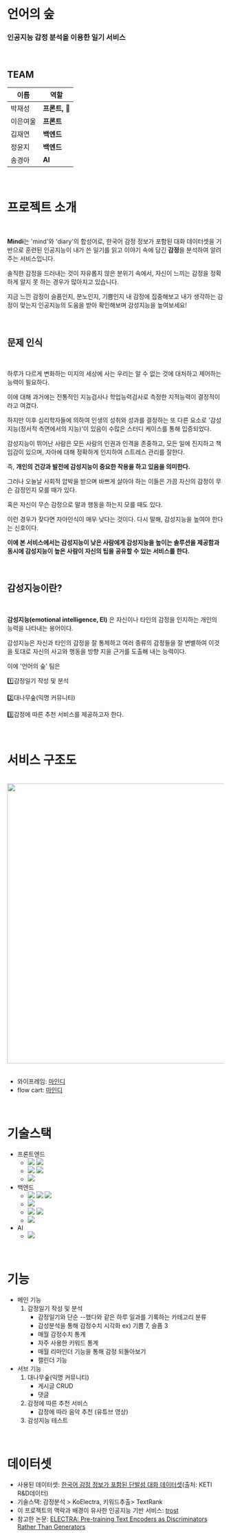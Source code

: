 # 언어의 숲

### 인공지능 감정 분석을 이용한 일기 서비스

<br>

## TEAM

| 이름 | 역할 |
| -----| ----|
| 박재성| **프론트, 👑** |
| 이은여울| **프론트** |
| 김재연 |  **백엔드** |
| 정윤지 | **백엔드** | 
| 송경아 | **AI**|

<br>

# 프로젝트 소개

<br>

**Mindi**는 'mind'와 'diary'의 합성어로, 
한국어 감정 정보가 포함된 대화 데이터셋을 기반으로 훈련된 인공지능이
내가 쓴 일기를 읽고 이야기 속에 담긴 **감정**을 분석하여 알려주는 서비스입니다.

솔직한 감정을 드러내는 것이 자유롭지 않은 분위기 속에서, 
자신이 느끼는 감정을 정확하게 알지 못 하는 경우가 많아지고 있습니다. 

지금 느낀 감정이 슬픔인지, 분노인지, 기쁨인지 내 감정에 집중해보고 
내가 생각하는 감정이 맞는지 인공지능의 도움을 받아 확인해보며 감성지능을 높여보세요!

<br>

## 문제 인식

<br>

하루가 다르게 변화하는 미지의 세상에 사는 우리는 알 수 없는 것에 대처하고 제어하는 능력이 필요하다. 

이에 대해 과거에는 전통적인 지능검사나 학업능력검사로 측정한 지적능력이 결정적이라고 여겼다.

하지만 이후 심리학자들에 의하여 인생의 성취와 성과를 결정하는 또 다른 요소로
'감성지능(정서적 측면에서의 지능)'이 있음이 수많은 스터디 케이스를 통해 입증되었다.

감성지능이 뛰어난 사람은 모든 사람의 인권과 인격을 존중하고, 모든 일에 진지하고 책임감이 있으며,
자아에 대해 정확하게 인지하여 스트레스 관리를 잘한다.

즉, **개인의 건강과 발전에 감성지능이 중요한 작용을 하고 있음을 의미한다.**

그러나 오늘날 사회적 압박을 받으며 바쁘게 살아야 하는 이들은 가끔 자신의 감정이 무슨 감정인지 모를 때가 있다.

혹은 자신이 무슨 감정으로 말과 행동을 하는지 모를 때도 있다.

이런 경우가 잦다면 자아인식이 매우 낮다는 것이다.
다시 말해, 감성지능을 높여야 한다는 신호이다.

**이에 본 서비스에서는 감성지능이 낮은 사람에게 감성지능을 높이는 솔루션을 제공함과 동시에 감성지능이 높은 사람이 자신의 팁을 공유할 수 있는 서비스를 한다.**

<br>

## 감성지능이란?

<br>

**감성지능(emotional intelligence, EI)** 은 자신이나 타인의 감정을 인지하는 개인의 능력을 나타내는 용어이다.

감성지능은 자신과 타인의 감정을 잘 통제하고 여러 종류의 감정들을 잘 변별하여 이것을 토대로
자신의 사고와 행동을 방향 지을 근거를 도출해 내는 능력이다.

이에 '언어의 숲' 팀은 

1️⃣감정일기 작성 및 분석

2️⃣대나무숲(익명 커뮤니티)

3️⃣감정에 따른 추천 서비스를 제공하고자 한다.

<br>

# 서비스 구조도

<br>

<div align='center'>
    <img src='https://user-images.githubusercontent.com/63990725/177198256-cb05159d-dcc0-423a-a9ae-13fd0bd0026d.png' width='650px'>
</div>

<br>

- 와이프레임: [마인디](https://www.figma.com/file/bmsYRDoanHWbw1k6hnXeDC/%EC%96%B8%EC%96%B4%EC%9D%98-%EC%88%B2-%EC%99%80%EC%9D%B4%EC%96%B4%ED%94%84%EB%A0%88%EC%9E%84?node-id=0%3A1)
- flow cart: [마인디](https://www.figma.com/file/gUUFjD4QSdOBHemco6oqLx/FLOW-CHART?node-id=0%3A1)

<br>

# 기술스택

- 프론트엔드
    + <img src="https://img.shields.io/badge/react-61DAFB?style=flat&logo=react&logoColor=black"/> <img src="https://img.shields.io/badge/typescript-3178C6?style=flat&logo=typescript&logoColor=black"/> 
    + <img src="https://img.shields.io/badge/styled-components-DB7093?style=flat&logo=styled-components&logoColor=black"/> <img src="https://img.shields.io/badge/Framer-0055FF?style=flat&logo=Framer&logoColor=black"/> 
    + <img src="https://img.shields.io/badge/React Query-FF4154?style=flat&logo=React Query&logoColor=black"/> 
- 백엔드
    + <img src="https://img.shields.io/badge/Node.js-339933?style=flat&logo=Node.js&logoColor=black"/> <img src="https://img.shields.io/badge/typescript-3178C6?style=flat&logo=typescript&logoColor=black"/> <img src="https://img.shields.io/badge/Express-c2c2c2?style=flat&logo=Express&logoColor=black"/> 
    + <img src="https://img.shields.io/badge/MongoDB-47A248?style=flat&logo=MongoDB&logoColor=black"/> 
    + <img src="https://img.shields.io/badge/Docker-2496ED?style=flat&logo=Docker&logoColor=black"/> <img src="https://img.shields.io/badge/NaverCloud-03C75A?style=flat&logo=Naver&logoColor=black"/> 
    +  <img src="https://img.shields.io/badge/Jest-C21325?style=flat&logo=Jest&logoColor=black"/> 
- AI
    + <img src="https://img.shields.io/badge/Flask-FDA061?style=flat&logo=Flask&logoColor=black"/> 


<br>

# 기능

- 메인 기능
   1. 감정일기 작성 및 분석
	   - 감정일기와 단순 --했다와 같은 하루 일과를 기록하는 카테고리 분류
	   - 감성분석을 통해 감정수치 시각화 ex) 기쁨 7, 슬픔 3
	   - 매월 감정수치 통계
	   - 자주 사용한 키워드 통계
	   - 매월 리마인더 기능을 통해 감정 되돌아보기
	   - 캘린더 기능
- 서브 기능
   1. 대나무숲(익명 커뮤니티)
	   - 게시글 CRUD
	   - 댓글
   2. 감정에 따른 추천 서비스
	   - 감정에 따라 음악 추천 (유튜브 영상)
    3. 감성지능 테스트
       
<br>

# 데이터셋

- 사용된 데이터셋: [한국어 감정 정보가 포함된 단발성 대화 데이터셋](https://aihub.or.kr/opendata/keti-data/recognition-laguage/KETI-02-009)(출처: KETI R&D데이터)
- 기술스택: 감정분석 > KoElectra, 키워드추출> TextRank
- 이 프로젝트의 맥락과 배경이 유사한 인공지능 기반 서비스: [trost](https://trosteap.co.kr/blog/?q=YToxOntzOjEyOiJrZXl3b3JkX3R5cGUiO3M6MzoiYWxsIjt9&bmode=view&idx=7644293&t=board)
- 참고한 논문: [ELECTRA: Pre-training Text Encoders as Discriminators Rather Than Generators](https://arxiv.org/abs/2003.10555)
